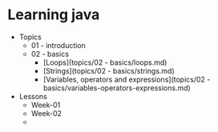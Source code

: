 # Learning java

- Topics
  - 01 - introduction
  - 02 - basics
    - [Loops](topics/02 - basics/loops.md)
    - [Strings](topics/02 - basics/strings.md)
    - [Variables, operators and expressions](topics/02 - basics/variables-operators-expressions.md)
- Lessons
  - Week-01
  - Week-02
  - 